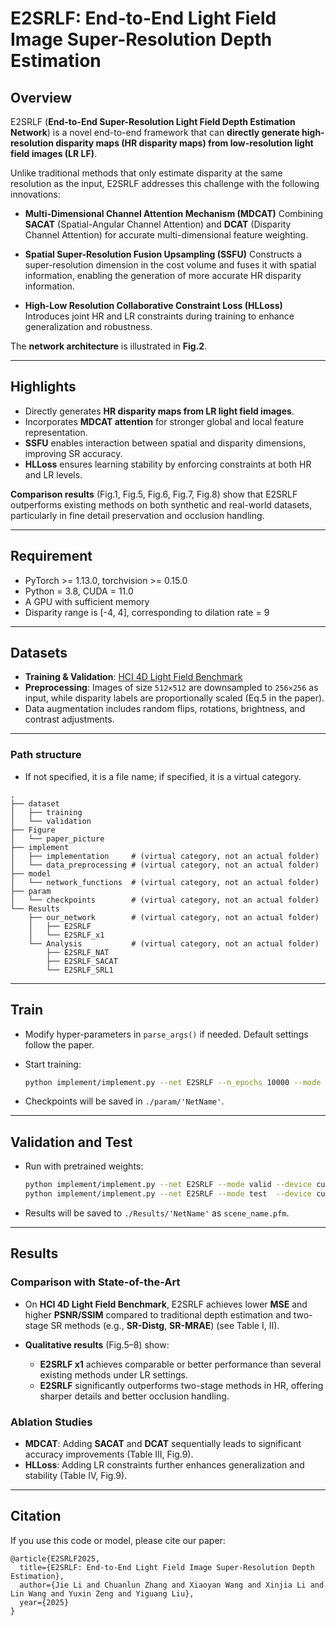 # E2SRLF: End-to-End Light Field Image Super-Resolution Depth Estimation

## Overview

E2SRLF (**End-to-End Super-Resolution Light Field Depth Estimation Network**) is a novel end-to-end framework that can **directly generate high-resolution disparity maps (HR disparity maps) from low-resolution light field images (LR LF)**.

Unlike traditional methods that only estimate disparity at the same resolution as the input, E2SRLF addresses this challenge with the following innovations:

* **Multi-Dimensional Channel Attention Mechanism (MDCAT)**
  Combining **SACAT** (Spatial-Angular Channel Attention) and **DCAT** (Disparity Channel Attention) for accurate multi-dimensional feature weighting.

* **Spatial Super-Resolution Fusion Upsampling (SSFU)**
  Constructs a super-resolution dimension in the cost volume and fuses it with spatial information, enabling the generation of more accurate HR disparity information.

* **High-Low Resolution Collaborative Constraint Loss (HLLoss)**
  Introduces joint HR and LR constraints during training to enhance generalization and robustness.

The **network architecture** is illustrated in **Fig.2**.

---

## Highlights

* Directly generates **HR disparity maps from LR light field images**.
* Incorporates **MDCAT attention** for stronger global and local feature representation.
* **SSFU** enables interaction between spatial and disparity dimensions, improving SR accuracy.
* **HLLoss** ensures learning stability by enforcing constraints at both HR and LR levels.

**Comparison results** (Fig.1, Fig.5, Fig.6, Fig.7, Fig.8) show that E2SRLF outperforms existing methods on both synthetic and real-world datasets, particularly in fine detail preservation and occlusion handling.

---

## Requirement

* PyTorch >= 1.13.0, torchvision >= 0.15.0
* Python = 3.8, CUDA = 11.0
* A GPU with sufficient memory
* Disparity range is [-4, 4], corresponding to dilation rate = 9

---

## Datasets

* **Training & Validation**: [HCI 4D Light Field Benchmark](https://lightfield-analysis.uni-konstanz.de/)
* **Preprocessing**: Images of size `512×512` are downsampled to `256×256` as input, while disparity labels are proportionally scaled (Eq.5 in the paper).
* Data augmentation includes random flips, rotations, brightness, and contrast adjustments.

---

### Path structure
- If not specified, it is a file name; if specified, it is a virtual category.
```
.
├── dataset
│   ├── training
│   └── validation
├── Figure
│   └── paper_picture
├── implement 
│   ├── implementation     # (virtual category, not an actual folder)
│   └── data_preprocessing # (virtual category, not an actual folder)
├── model
│   └── network_functions  # (virtual category, not an actual folder)
├── param
│   └── checkpoints        # (virtual category, not an actual folder)
└── Results
    ├── our_network        # (virtual category, not an actual folder)
    │   ├── E2SRLF
    │   └── E2SRLF_x1
    └── Analysis           # (virtual category, not an actual folder)
        ├── E2SRLF_NAT 
        ├── E2SRLF_SACAT
        └── E2SRLF_SRL1

```

---

## Train

* Modify hyper-parameters in `parse_args()` if needed. Default settings follow the paper.
* Start training:

  ```bash
  python implement/implement.py --net E2SRLF --n_epochs 10000 --mode train --device cuda:1
  ```
* Checkpoints will be saved in `./param/'NetName'`.

---

## Validation and Test

* Run with pretrained weights:

  ```bash
  python implement/implement.py --net E2SRLF --mode valid --device cuda:1
  python implement/implement.py --net E2SRLF --mode test  --device cuda:1
  ```
* Results will be saved to `./Results/'NetName'` as `scene_name.pfm`.

---

## Results

### Comparison with State-of-the-Art

* On **HCI 4D Light Field Benchmark**, E2SRLF achieves lower **MSE** and higher **PSNR/SSIM** compared to traditional depth estimation and two-stage SR methods (e.g., **SR-Distg**, **SR-MRAE**) (see Table I, II).
* **Qualitative results** (Fig.5–8) show:

  * **E2SRLF x1** achieves comparable or better performance than several existing methods under LR settings.
  * **E2SRLF** significantly outperforms two-stage methods in HR, offering sharper details and better occlusion handling.

### Ablation Studies

* **MDCAT**: Adding **SACAT** and **DCAT** sequentially leads to significant accuracy improvements (Table III, Fig.9).
* **HLLoss**: Adding LR constraints further enhances generalization and stability (Table IV, Fig.9).

---

## Citation

If you use this code or model, please cite our paper:

```
@article{E2SRLF2025,
  title={E2SRLF: End-to-End Light Field Image Super-Resolution Depth Estimation},
  author={Jie Li and Chuanlun Zhang and Xiaoyan Wang and Xinjia Li and Lin Wang and Yuxin Zeng and Yiguang Liu},
  year={2025}
}
```

